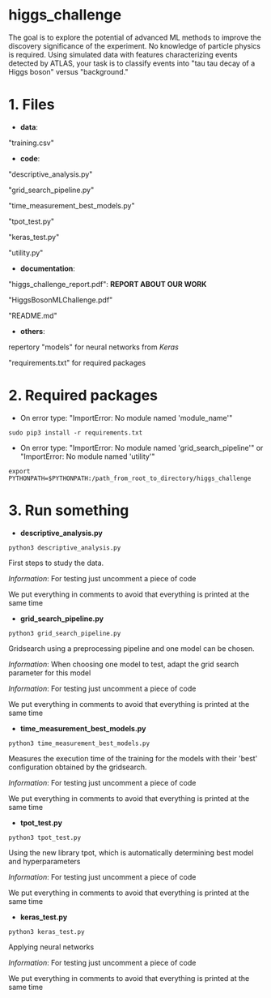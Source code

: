 # higgs\_challenge
The goal is to explore the potential of advanced ML methods to improve the discovery significance of the experiment. No knowledge of particle physics is required. Using simulated data with features characterizing events detected by ATLAS, your task is to classify events into "tau tau decay of a Higgs boson" versus "background."

# 1. Files
* **data**:

"training.csv"

* **code**:

"descriptive\_analysis.py"

"grid\_search\_pipeline.py"

"time\_measurement\_best\_models.py"

"tpot\_test.py"

"keras\_test.py"

"utility.py"

* **documentation**:

"higgs\_challenge\_report.pdf": **REPORT ABOUT OUR WORK**

"HiggsBosonMLChallenge.pdf"

"README.md"

* **others**:

repertory "models" for neural networks from *Keras*

"requirements.txt" for required packages

# 2. Required packages
* On error type: "ImportError: No module named 'module\_name'"

`sudo pip3 install -r requirements.txt`

* On error type: "ImportError: No module named 'grid\_search\_pipeline'" or "ImportError: No module named 'utility'"

`export PYTHONPATH=$PYTHONPATH:/path_from_root_to_directory/higgs_challenge`

# 3. Run something
* **descriptive\_analysis.py**

`python3 descriptive_analysis.py`

First steps to study the data.

*Information*: For testing just uncomment a piece of code

We put everything in comments to avoid that everything is printed at the same time

* **grid\_search\_pipeline.py**

`python3 grid_search_pipeline.py`

Gridsearch using a preprocessing pipeline and one model can be chosen.

*Information*: When choosing one model to test, adapt the grid search parameter for this model

*Information*: For testing just uncomment a piece of code

We put everything in comments to avoid that everything is printed at the same time

* **time\_measurement\_best\_models.py**

`python3 time_measurement_best_models.py`

Measures the execution time of the training for the models with their 'best' configuration obtained by the gridsearch.

*Information*: For testing just uncomment a piece of code

We put everything in comments to avoid that everything is printed at the same time

* **tpot\_test.py**

`python3 tpot_test.py`

Using the new library tpot, which is automatically determining best model and hyperparameters

*Information*: For testing just uncomment a piece of code

We put everything in comments to avoid that everything is printed at the same time

* **keras\_test.py**

`python3 keras_test.py`

Applying neural networks

*Information*: For testing just uncomment a piece of code

We put everything in comments to avoid that everything is printed at the same time
